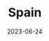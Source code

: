 ---
title: "Spain"
type: country
date: 2023-06-24
cities:
  - Barcelona
hashtag: spain
tags:
  - country
  - Europe
---